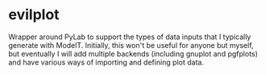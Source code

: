 evilplot
========

Wrapper around PyLab to support the types of data inputs that I typically generate with ModelT.
Initially, this won't be useful for anyone but myself, but eventually I will add multiple
backends (including gnuplot and pgfplots) and have various ways of importing and defining
plot data.
